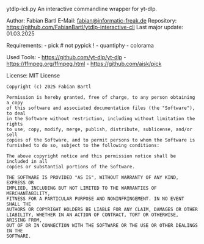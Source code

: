 ytdlp-icli.py
    An interactive commandline wrapper for yt-dlp.

Author:             Fabian Bartl
E-Mail:             fabian@informatic-freak.de
Repository:         https://github.com/FabianBartl/ytdlp-interactive-cli
Last major update:  01.03.2025

Requirements:
    - pick          # not pypick !
    - quantiphy
    - colorama

Used Tools:
    - https://github.com/yt-dlp/yt-dlp
    - https://ffmpeg.org/ffmpeg.html
    - https://github.com/aisk/pick

License:
    MIT License

    Copyright (c) 2025 Fabian Bartl

    Permission is hereby granted, free of charge, to any person obtaining a copy
    of this software and associated documentation files (the "Software"), to deal
    in the Software without restriction, including without limitation the rights
    to use, copy, modify, merge, publish, distribute, sublicense, and/or sell
    copies of the Software, and to permit persons to whom the Software is
    furnished to do so, subject to the following conditions:

    The above copyright notice and this permission notice shall be included in all
    copies or substantial portions of the Software.

    THE SOFTWARE IS PROVIDED "AS IS", WITHOUT WARRANTY OF ANY KIND, EXPRESS OR
    IMPLIED, INCLUDING BUT NOT LIMITED TO THE WARRANTIES OF MERCHANTABILITY,
    FITNESS FOR A PARTICULAR PURPOSE AND NONINFRINGEMENT. IN NO EVENT SHALL THE
    AUTHORS OR COPYRIGHT HOLDERS BE LIABLE FOR ANY CLAIM, DAMAGES OR OTHER
    LIABILITY, WHETHER IN AN ACTION OF CONTRACT, TORT OR OTHERWISE, ARISING FROM,
    OUT OF OR IN CONNECTION WITH THE SOFTWARE OR THE USE OR OTHER DEALINGS IN THE
    SOFTWARE.
